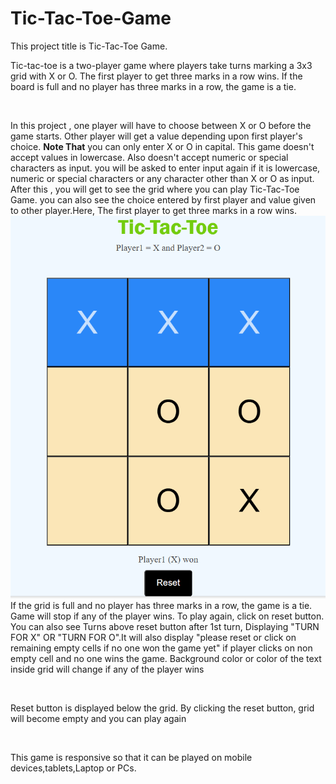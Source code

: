 # Tic-Tac-Toe-Game
This project title is Tic-Tac-Toe Game.<br>
<p>Tic-tac-toe is a two-player game where players take turns marking a 3x3 grid with X or O. The first player to get three marks in a row wins. If the board is full and no player has three marks in a row, the game is a tie.</p><br>

<p> In this project , one player will have to choose between X or O before the game starts. Other player will get a value depending upon first player's choice. <strong>Note That</strong> you can only enter X or O in capital. This game doesn't accept values in lowercase. Also doesn't accept numeric or special characters as input. you will be asked to enter input again if it is lowercase, numeric or special characters or any character other than X or O as input. After this , you will get to see the grid where you can play Tic-Tac-Toe Game. you can also see the choice entered by first player and value given to other player.Here, The first player to get three marks in a row wins.<br>
<img src="wins.png"><br>
 If the grid is full and no player has three marks in a row, the game is a tie. Game will stop if any of the player wins. To play again, click on reset button.<br>You can also see Turns above reset button after 1st turn, Displaying "TURN FOR X" OR "TURN FOR O".It will also display "please reset or click on remaining empty cells if no one won the game yet" if player clicks on non empty cell and no one wins the game. Background color or color of the text inside grid will change if any of the player wins</p><br><p>Reset button is displayed below the grid. By clicking the reset button, grid will become empty and you can play again </p><br>
<p>This game is responsive so that it can be played on mobile devices,tablets,Laptop or PCs.</p>

